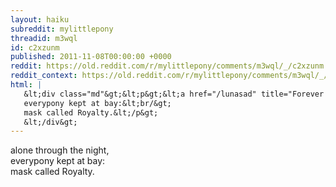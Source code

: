 ```yaml
---
layout: haiku
subreddit: mylittlepony
threadid: m3wql
id: c2xzunm
published: 2011-11-08T00:00:00 +0000
reddit: https://old.reddit.com/r/mylittlepony/comments/m3wql/_/c2xzunm
reddit_context: https://old.reddit.com/r/mylittlepony/comments/m3wql/_/c2xzunm?context=3
html: |
   &lt;div class="md"&gt;&lt;p&gt;&lt;a href="/lunasad" title="Forever blame lay / IRespondWithPonyGifs / is responsible"&gt;&lt;/a&gt; alone through the night,&lt;br/&gt;
   everypony kept at bay:&lt;br/&gt;
   mask called Royalty.&lt;/p&gt;
   &lt;/div&gt;
---
```


[](/lunasad "Forever blame lay / IRespondWithPonyGifs / is responsible") alone through the night,  
everypony kept at bay:  
mask called Royalty.
